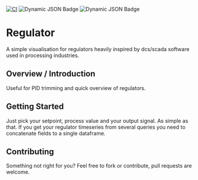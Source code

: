 [![CI](https://github.com/addestromberg/studio13se-regulator-panel/actions/workflows/ci.yml/badge.svg)](https://github.com/addestromberg/studio13se-regulator-panel/actions/workflows/ci.yml)
![Dynamic JSON Badge](https://img.shields.io/badge/dynamic/json?url=https%3A%2F%2Fraw.githubusercontent.com%2Faddestromberg%2Fstudio13se-regulator-panel%2Fmain%2Fpackage.json&query=%24.version&prefix=v&logo=grafana&label=Version)
![Dynamic JSON Badge](https://img.shields.io/badge/dynamic/json?url=https%3A%2F%2Fraw.githubusercontent.com%2Faddestromberg%2Fstudio13se-regulator-panel%2Fmain%2Fpackage.json&query=%24.license&logo=grafana&label=License)


<!-- This README file is going to be the one displayed on the Grafana.com website for your plugin. Uncomment and replace the content here before publishing.

Remove any remaining comments before publishing as these may be displayed on Grafana.com -->

# Regulator

A simple visualisation for regulators heavily inspired by dcs/scada software used in processing industries.

<!-- To help maximize the impact of your README and improve usability for users, we propose the following loose structure:

**BEFORE YOU BEGIN**
- Ensure all links are absolute URLs so that they will work when the README is displayed within Grafana and Grafana.com
- Be inspired ✨
  - [grafana-polystat-panel](https://github.com/grafana/grafana-polystat-panel)
  - [volkovlabs-variable-panel](https://github.com/volkovlabs/volkovlabs-variable-panel)

**ADD SOME BADGES**

Badges convey useful information at a glance for users whether in the Catalog or viewing the source code. You can use the generator on [Shields.io](https://shields.io/badges/dynamic-json-badge) together with the Grafana.com API
to create dynamic badges that update automatically when you publish a new version to the marketplace.

- For the logo field use 'grafana'.
- Examples (label: query)
  - Downloads: $.downloads
  - Catalog Version: $.version
  - Grafana Dependency: $.grafanaDependency
  - Signature Type: $.versionSignatureType

Full example: ![Dynamic JSON Badge](https://img.shields.io/badge/dynamic/json?logo=grafana&query=$.version&url=https://grafana.com/api/plugins/grafana-polystat-panel&label=Marketplace&prefix=v&color=F47A20)

Consider other [badges](https://shields.io/badges) as you feel appropriate for your project.
-->
## Overview / Introduction
Useful for PID trimming and quick overview of regulators.
<!--
Consider including screenshots:
- in [plugin.json](https://grafana.com/developers/plugin-tools/reference-plugin-json#info) include them as relative links.
- in the README ensure they are absolute URLs.

## Requirements
List any requirements or dependencies they may need to run the plugin.
-->
## Getting Started
Just pick your setpoint, process value and your output signal. As simple as that.
If you get your regulator timeseries from several queries you need to concatenate fields to a single dataframe.
<!--
## Documentation
If your project has dedicated documentation available for users, provide links here. For help in following Grafana's style recommendations for technical documentation, refer to our [Writer's Toolkit](https://grafana.com/docs/writers-toolkit/).
-->
## Contributing
Something not right for you? Feel free to fork or contribute, pull requests are welcome.
